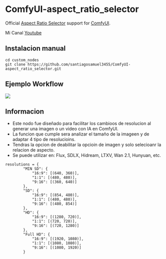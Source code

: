 # ComfyUI-aspect_ratio_selector

Official [Aspect Ratio Selector](https://github.com/santiagosamuel3455/ComfyUI-aspect_ratio_selector.git) support for [ComfyUI](https://github.com/comfyanonymous/ComfyUI).

Mi Canal [Youtube](https://www.youtube.com/@IA.Sistema.de.Interes)

## Instalacion manual
```
cd custom_nodes
git clone https://github.com/santiagosamuel3455/ComfyUI-aspect_ratio_selector.git
```

## Ejemplo Workflow

 ![](/2025-05-17+091205.png)

## Informacion
- Este nodo fue diseñado para facilitar los cambioos de resolucion al generar una imagen o un video con IA en ComfyUI.
- La funcion que cumple sera analizar el tamaño de la imageen y de adaptar 4 tipo de resolucioins.
- Tendras la opcion de deabilitar la opcioin de imagen y solo selecioanr la relacion de aspecto.
- Se puede utilizar en: Flux, SDLX, Hidream, LTXV, Wan 2.1, Hunyuan, etc.
```
resolutions = {
        "MIN SD": {
            "16:9": [(640, 360)],
            "1:1": [(480, 480)],
            "9:16": [(360, 640)]
        },
        "SD": {
            "16:9": [(854, 480)],
            "1:1": [(480, 480)],
            "9:16": [(480, 854)]
        },
        "HD": {
            "16:9": [(1280, 720)],
            "1:1": [(720, 720)],
            "9:16": [(720, 1280)]
        },
        "Full HD": {
            "16:9": [(1920, 1080)],
            "1:1": [(1080, 1080)],
            "9:16": [(1080, 1920)]
        }
